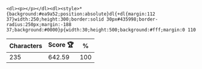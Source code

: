 `<dl><p></p></dl><dl><style>*{background:#ea9a52;position:absolute}dl{+dl{margin:112 37}width:250;height:300;border:solid 30px#435998;border-radius:250px;margin:-188 37;background:#0000}p{width:30;height:500;background:#fff;margin:0 110`

| Characters | Score 🏆 | %   |
| ---------- | -------- | --- |
| 235        | 642.59   | 100 |
